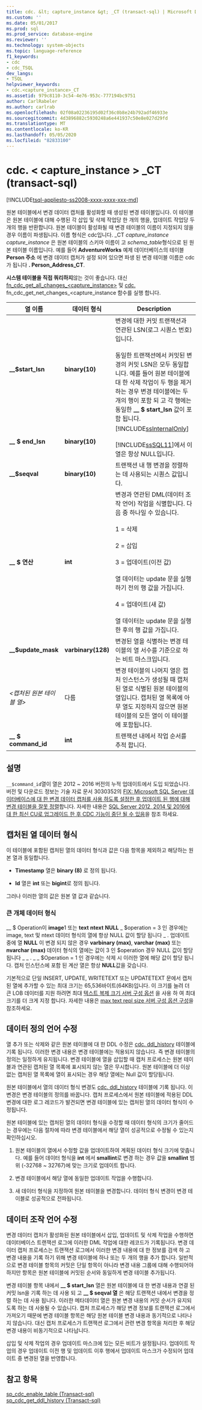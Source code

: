 ```yaml
---
title: cdc. &lt; capture_instance &gt; _CT (transact-sql) | Microsoft Docs
ms.custom: ''
ms.date: 05/01/2017
ms.prod: sql
ms.prod_service: database-engine
ms.reviewer: ''
ms.technology: system-objects
ms.topic: language-reference
f1_keywords:
- cdc
- cdc_TSQL
dev_langs:
- TSQL
helpviewer_keywords:
- cdc.<capture_instance>_CT
ms.assetid: 979c8110-3c54-4e76-953c-777194bc9751
author: CarlRabeler
ms.author: carlrab
ms.openlocfilehash: 02f08a02236195d02f36c0b8e24b792adf46933e
ms.sourcegitcommit: 4d3896882c5930248a6e441937c50e8e027d29fd
ms.translationtype: MT
ms.contentlocale: ko-KR
ms.lasthandoff: 05/05/2020
ms.locfileid: "82833100"
---
```

# <a name="cdcltcapture_instancegt_ct-transact-sql"></a>cdc. &lt; capture_instance &gt; _CT (transact-sql)
[!INCLUDE[tsql-appliesto-ss2008-xxxx-xxxx-xxx-md](../../includes/tsql-appliesto-ss2008-xxxx-xxxx-xxx-md.md)]

  원본 테이블에서 변경 데이터 캡처를 활성화할 때 생성된 변경 테이블입니다. 이 테이블은 원본 테이블에 대해 수행된 각 삽입 및 삭제 작업당 한 개의 행을, 업데이트 작업당 두 개의 행을 반환합니다. 원본 테이블이 활성화될 때 변경 테이블의 이름이 지정되지 않을 경우 이름이 파생됩니다. 이름 형식은 cdc입니다. _CT *capture_instance* *capture_instance* 은 원본 테이블의 스키마 이름이 고 *schema_table*형식으로 된 원본 테이블 이름입니다. 예를 들어 **AdventureWorks** 예제 데이터베이스의 테이블 **Person 주소** 에 변경 데이터 캡처가 설정 되어 있으면 파생 된 변경 테이블 이름은 cdc가 됩니다 **. Person_Address_CT**.  
  
 **시스템 테이블을 직접 쿼리하지**않는 것이 좋습니다. 대신 [fn_cdc_get_all_changes_<capture_instance>](../../relational-databases/system-functions/cdc-fn-cdc-get-all-changes-capture-instance-transact-sql.md) 및 [cdc.](../../relational-databases/system-functions/cdc-fn-cdc-get-net-changes-capture-instance-transact-sql.md) fn_cdc_get_net_changes_<capture_instance 함수를 실행 합니다.  
  

  
|열 이름|데이터 형식|Description|  
|-----------------|---------------|-----------------|  
|**__$start_lsn**|**binary(10)**|변경에 대한 커밋 트랜잭션과 연관된 LSN(로그 시퀀스 번호)입니다.<br /><br /> 동일한 트랜잭션에서 커밋된 변경의 커밋 LSN은 모두 동일합니다. 예를 들어 원본 테이블에 대 한 삭제 작업이 두 행을 제거 하는 경우 변경 테이블에는 두 개의 행이 포함 되 고 각 행에는 동일한 **__ $ start_lsn** 값이 포함 됩니다.|  
|**__ $ end_lsn**|**binary(10)**|[!INCLUDE[ssInternalOnly](../../includes/ssinternalonly-md.md)]<br /><br /> [!INCLUDE[ssSQL11](../../includes/sssql11-md.md)]에서 이 열은 항상 NULL입니다.|  
|**__$seqval**|**binary(10)**|트랜잭션 내 행 변경을 정렬하는 데 사용되는 시퀀스 값입니다.|  
|**__ $ 연산**|**int**|변경과 연관된 DML(데이터 조작 언어) 작업을 식별합니다. 다음 중 하나일 수 있습니다.<br /><br /> 1 = 삭제<br /><br /> 2 = 삽입<br /><br /> 3 = 업데이트(이전 값)<br /><br /> 열 데이터는 update 문을 실행하기 전의 행 값을 가집니다.<br /><br /> 4 = 업데이트(새 값)<br /><br /> 열 데이터는 update 문을 실행한 후의 행 값을 가집니다.|  
|**__$update_mask**|**varbinary(128)**|변경된 열을 식별하는 변경 테이블의 열 서수를 기준으로 하는 비트 마스크입니다.|  
|*\<캡처된 원본 테이블 열>*|다름|변경 테이블의 나머지 열은 캡처 인스턴스가 생성될 때 캡처된 열로 식별된 원본 테이블의 열입니다. 캡처된 열 목록에 아무 열도 지정하지 않으면 원본 테이블의 모든 열이 이 테이블에 포함됩니다.|  
|**__ $ command_id** |**int** |트랜잭션 내에서 작업 순서를 추적 합니다. |  
  
## <a name="remarks"></a>설명  

`__$command_id`열이 열은 2012 ~ 2016 버전의 누적 업데이트에서 도입 되었습니다. 버전 및 다운로드 정보는 기술 자료 문서 3030352의 [FIX: Microsoft SQL Server 데이터베이스에 대 한 변경 데이터 캡처를 사용 하도록 설정한 후 업데이트 된 행에 대해 변경 테이블을 잘못 정렬](https://support.microsoft.com/help/3030352/fix-the-change-table-is-ordered-incorrectly-for-updated-rows-after-you)합니다.  자세한 내용은 [SQL Server 2012, 2014 및 2016에 대 한 최신 CU로 업그레이드 한 후 CDC 기능이 중단 될 수 있음](https://blogs.msdn.microsoft.com/sql_server_team/cdc-functionality-may-break-after-upgrading-to-the-latest-cu-for-sql-server-2012-2014-and-2016/)을 참조 하세요.

## <a name="captured-column-data-types"></a>캡처된 열 데이터 형식  
 이 테이블에 포함된 캡처된 열의 데이터 형식과 값은 다음 항목을 제외하고 해당하는 원본 열과 동일합니다.  
  
-   **Timestamp** 열은 **binary (8)** 로 정의 됩니다.  
  
-   **Id** 열은 **int** 또는 **bigint**로 정의 됩니다.  
  
 그러나 이러한 열의 값은 원본 열 값과 같습니다.  
  
### <a name="large-object-data-types"></a>큰 개체 데이터 형식  
 __ $ Operation이 **image**1 또는 **text** **ntext** **NULL** \_ $operation = 3 인 경우에는 image, text 및 ntext 데이터 형식의 열에 항상 NULL 값이 할당 됩니다 \_ . 업데이트 중에 열 **NULL** 이 변경 되지 않은 경우 **varbinary (max)**, **varchar (max)** 또는 **nvarchar (max)** 데이터 형식의 열에는 값이 3 인 $operation 경우 NULL 값이 할당 됩니다 \_ \_ . \_ \_ $Operation = 1 인 경우에는 삭제 시 이러한 열에 해당 값이 할당 됩니다. 캡처 인스턴스에 포함 된 계산 열은 항상 **NULL**값을 갖습니다.  
  
 기본적으로 단일 INSERT, UPDATE, WRITETEXT 또는 UPDATETEXT 문에서 캡처된 열에 추가할 수 있는 최대 크기는 65,536바이트(64KB)입니다. 이 크기를 늘려 더 큰 LOB 데이터를 지원 하려면 최대 [텍스트 복제 크기 서버 구성 옵션](../../database-engine/configure-windows/configure-the-max-text-repl-size-server-configuration-option.md) 을 사용 하 여 최대 크기를 더 크게 지정 합니다. 자세한 내용은 [max text repl size 서버 구성 옵션 구성](../../database-engine/configure-windows/configure-the-max-text-repl-size-server-configuration-option.md)을 참조하세요.  
  
## <a name="data-definition-language-modifications"></a>데이터 정의 언어 수정  
 열 추가 또는 삭제와 같은 원본 테이블에 대 한 DDL 수정은 [cdc. ddl_history](../../relational-databases/system-tables/cdc-ddl-history-transact-sql.md) 테이블에 기록 됩니다. 이러한 변경 내용은 변경 테이블에는 적용되지 않습니다. 즉 변경 테이블의 정의는 일정하게 유지됩니다. 변경 테이블에 열을 삽입할 때 캡처 프로세스는 원본 테이블과 연관된 캡처된 열 목록에 표시되지 않는 열은 무시합니다. 원본 테이블에 더 이상 없는 캡처된 열 목록에 열이 표시되는 경우 해당 열에는 Null 값이 할당됩니다.  
  
 원본 테이블에서 열의 데이터 형식 변경도 [cdc. ddl_history](../../relational-databases/system-tables/cdc-ddl-history-transact-sql.md) 테이블에 기록 됩니다. 이 변경은 변경 테이블의 정의를 바꿉니다. 캡처 프로세스에서 원본 테이블에 적용된 DDL 변경에 대한 로그 레코드가 발견되면 변경 테이블에 있는 캡처된 열의 데이터 형식이 수정됩니다.  
  
 원본 테이블에 있는 캡처된 열의 데이터 형식을 수정할 때 데이터 형식의 크기가 줄어드는 경우에는 다음 절차에 따라 변경 테이블에서 해당 열이 성공적으로 수정될 수 있는지 확인하십시오.  
  
1.  원본 테이블의 열에서 수정할 값을 업데이트하여 계획된 데이터 형식 크기에 맞춥니다. 예를 들어 데이터 형식을 **int** 에서 **smallint**로 변경 하는 경우 값을 **smallint** 범위 (-32768 ~ 32767)에 맞는 크기로 업데이트 합니다.  
  
2.  변경 테이블에서 해당 열에 동일한 업데이트 작업을 수행합니다.  
  
3.  새 데이터 형식을 지정하여 원본 테이블을 변경합니다. 데이터 형식 변경이 변경 테이블로 성공적으로 전파됩니다.  

## <a name="data-manipulation-language-modifications"></a>데이터 조작 언어 수정  
 변경 데이터 캡처가 활성화된 원본 테이블에서 삽입, 업데이트 및 삭제 작업을 수행하면 데이터베이스 트랜잭션 로그에 이러한 DML 작업에 대한 레코드가 기록됩니다. 변경 데이터 캡처 프로세스는 트랜잭션 로그에서 이러한 변경 내용에 대 한 정보를 검색 하 고 변경 내용을 기록 하기 위해 변경 테이블에 하나 또는 두 개의 행을 추가 합니다. 일반적으로 변경 테이블 항목의 커밋은 단일 항목이 아니라 변경 내용 그룹에 대해 수행되어야 하지만 항목은 원본 테이블에 커밋된 순서와 동일하게 변경 테이블 추가됩니다.  
  
 변경 테이블 항목 내에서 **__ $ start_lsn** 열은 원본 테이블에 대 한 변경 내용과 연결 된 커밋 lsn을 기록 하는 데 사용 되 고 **__ $ seqval 열** 은 해당 트랜잭션 내에서 변경을 정렬 하는 데 사용 됩니다. 이러한 메타데이터 열은 원본 변경 내용의 커밋 순서가 유지되도록 하는 데 사용될 수 있습니다. 캡처 프로세스가 해당 변경 정보를 트랜잭션 로그에서 가져오기 때문에 변경 테이블 항목은 해당 원본 테이블 변경 내용과 동기적으로 나타나지 않습니다. 대신 캡처 프로세스가 트랜잭션 로그에서 관련 변경 항목을 처리한 후 해당 변경 내용이 비동기적으로 나타납니다.  
  
 삽입 및 삭제 작업의 경우 업데이트 마스크에 있는 모든 비트가 설정됩니다. 업데이트 작업의 경우 업데이트 이전 행 및 업데이트 이후 행에서 업데이트 마스크가 수정되어 업데이트 중 변경된 열을 반영합니다.  
  
## <a name="see-also"></a>참고 항목  
 [sp_cdc_enable_table &#40;Transact-sql&#41;](../../relational-databases/system-stored-procedures/sys-sp-cdc-enable-table-transact-sql.md)   
 [sp_cdc_get_ddl_history &#40;Transact-sql&#41;](../../relational-databases/system-stored-procedures/sys-sp-cdc-get-ddl-history-transact-sql.md)  
  
  
